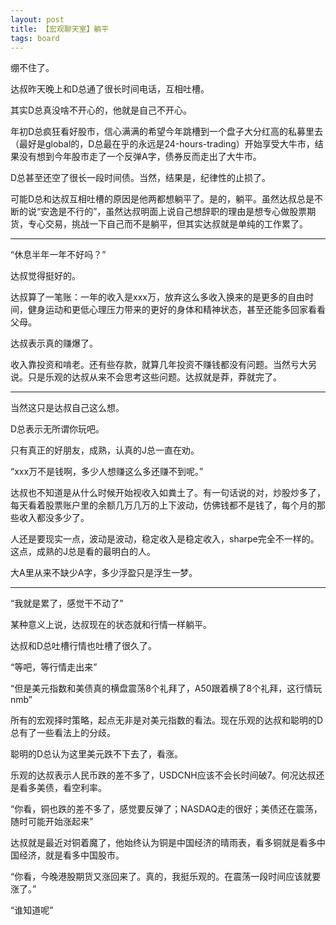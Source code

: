 ```yaml
---
layout: post
title: 【宏观聊天室】躺平
tags: board
---
```


绷不住了。

达叔昨天晚上和D总通了很长时间电话，互相吐槽。

其实D总真没啥不开心的，他就是自己不开心。

年初D总疯狂看好股市，信心满满的希望今年跳槽到一个盘子大分红高的私募里去（最好是global的，D总最在乎的永远是24-hours-trading）开始享受大牛市，结果没有想到今年股市走了一个反弹A字，债券反而走出了大牛市。

D总甚至还空了很长一段时间债。当然，结果是，纪律性的止损了。

可能D总和达叔互相吐槽的原因是他两都想躺平了。是的，躺平。虽然达叔总是不断的说“安逸是不行的”，虽然达叔明面上说自己想辞职的理由是想专心做股票期货，专心交易，挑战一下自己而不是躺平，但其实达叔就是单纯的工作累了。

---

“休息半年一年不好吗？”

达叔觉得挺好的。

达叔算了一笔账：一年的收入是xxx万，放弃这么多收入换来的是更多的自由时间，健身运动和更低心理压力带来的更好的身体和精神状态，甚至还能多回家看看父母。

达叔表示真的赚爆了。

收入靠投资和啃老。还有些存款，就算几年投资不赚钱都没有问题。当然亏大另说。只是乐观的达叔从来不会思考这些问题。达叔就是莽，莽就完了。

---

当然这只是达叔自己这么想。

D总表示无所谓你玩吧。

只有真正的好朋友，成熟，认真的J总一直在劝。

“xxx万不是钱啊，多少人想赚这么多还赚不到呢。”

达叔也不知道是从什么时候开始视收入如粪土了。有一句话说的对，炒股炒多了，每天看着股票账户里的余额几万几万的上下波动，仿佛钱都不是钱了，每个月的那些收入都没多少了。

人还是要现实一点，波动是波动，稳定收入是稳定收入，sharpe完全不一样的。这点，成熟的J总是看的最明白的人。

大A里从来不缺少A字，多少浮盈只是浮生一梦。

---

“我就是累了，感觉干不动了”

某种意义上说，达叔现在的状态就和行情一样躺平。

达叔和D总吐槽行情也吐槽了很久了。

“等吧，等行情走出来”

“但是美元指数和美债真的横盘震荡8个礼拜了，A50跟着横了8个礼拜，这行情玩nmb”

所有的宏观择时策略，起点无非是对美元指数的看法。现在乐观的达叔和聪明的D总有了一些看法上的分歧。

聪明的D总认为这里美元跌不下去了，看涨。

乐观的达叔表示人民币跌的差不多了，USDCNH应该不会长时间破7。何况达叔还是看多美债，看空利率。

“你看，铜也跌的差不多了，感觉要反弹了；NASDAQ走的很好；美债还在震荡，随时可能开始涨起来”

达叔就是最近对铜着魔了，他始终认为铜是中国经济的晴雨表，看多铜就是看多中国经济，就是看多中国股市。

“你看，今晚港股期货又涨回来了。真的，我挺乐观的。在震荡一段时间应该就要涨了。”

“谁知道呢”